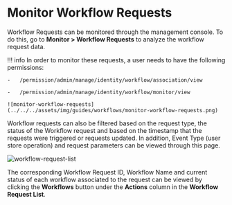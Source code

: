# Monitor Workflow Requests

Workflow Requests can be monitored through the management console. To do this, go to **Monitor > Workflow Requests** to analyze the workflow
request data.

!!! info 
    In order to monitor these requests, a user needs to have the following permissions:

    -	/permission/admin/manage/identity/workflow/association/view

    -	/permission/admin/manage/identity/workflow/monitor/view

    ![monitor-workflow-requests](../../../assets/img/guides/workflows/monitor-workflow-requests.png) 

Workflow requests can also be filtered based on the request type, the status of the Workflow request and based on the timestamp that the requests were triggered or requests updated. In addition, Event Type
(user store operation) and request parameters can be viewed through this page.

![workflow-request-list](../../../assets/img/guides/workflows/workflow-request-list.png)

The corresponding Workflow Request ID, Workflow Name and current status of each workflow associated to the request can be viewed by clicking the **Workflows** button under the **Actions** column in the **Workflow Request List**.
    